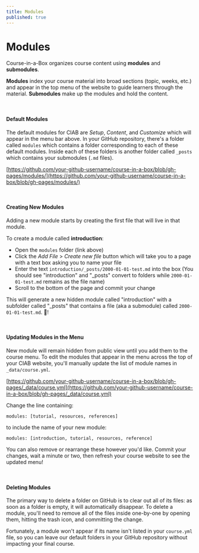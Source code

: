 ```yaml
---
title: Modules
published: true
---
```


# Modules

Course-in-a-Box organizes course content using **modules** and **submodules**. 

**Modules** index your course material into broad sections (topic, weeks, etc.) and appear in the top menu of the website to guide learners through the material. **Submodules** make up the modules and hold the content. 

<br>

#### Default Modules

The default modules for CIAB are *Setup*, *Content*, and *Customize* which will appear in the menu bar above. In your GitHub repository, there's a folder called `modules` which contains a folder corresponding to each of these default modules. Inside each of these folders is another folder called `_posts` which contains your submodules (`.md` files). 

[https://github.com/your-github-username/course-in-a-box/blob/gh-pages/modules/](https://github.com/your-github-username/course-in-a-box/blob/gh-pages/modules/)

<br>

#### Creating New Modules

Adding a new module starts by creating the first file that will live in that module.

To create a module called **introduction**: 
* Open the `modules` folder (link above)
* Click the *Add File* > *Create new file* button which will take you to a page with a text box asking you to name your file
* Enter the text `introduction/_posts/2000-01-01-test.md` into the box (You should see "introduction" and "_posts" convert to folders while `2000-01-01-test.md` remains as the file name)
* Scroll to the bottom of the page and commit your change 

This will generate a new hidden module called "introduction" with a subfolder called "_posts" that contains a file (aka a submodule) called `2000-01-01-test.md`. 🎉! 

<br>

#### Updating Modules in the Menu
New module will remain hidden from public view until you add them to the course menu. To edit the modules that appear in the menu across the top of your CIAB website, you'll manually update the list of module names in `_data/course.yml`.

[https://github.com/your-github-username/course-in-a-box/blob/gh-pages/_data/course.yml](https://github.com/your-github-username/course-in-a-box/blob/gh-pages/_data/course.yml)

Change the line containing:

`modules: [tutorial, resources, references]`

to include the name of your new module:

`modules: [introduction, tutorial, resources, reference]`

You can also remove or rearrange these however you'd like. Commit your changes, wait a minute or two, then refresh your course website to see the updated menu!

<br>

#### Deleting Modules

The primary way to delete a folder on GitHub is to clear out all of its files: as soon as a folder is empty, it will automatically disappear. To delete a module, you'll need to remove all of the files inside one-by-one by opening them, hitting the trash icon, and committing the change.

Fortunately, a module won't appear if its name isn't listed in your `course.yml` file, so you can leave our default folders in your GitHub repository without impacting your final course. 

